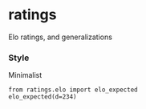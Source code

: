 # ratings
Elo ratings, and generalizations

### Style

Minimalist

    from ratings.elo import elo_expected
    elo_expected(d=234)